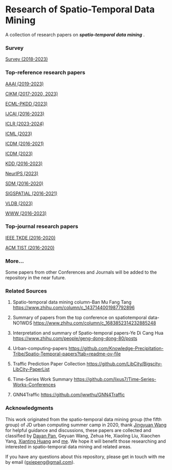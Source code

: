 # Research of Spatio-Temporal Data Mining
A collection of research papers on ***spatio-temporal data mining*** .

### Survey

[Survey (2018-2023)](Survey/Survey.md)

### Top-reference research papers

[AAAI (2019-2023)](AAAI/AAAI.md)

[CIKM (2017-2020, 2023)](CIKM/CIKM.md)

[ECML-PKDD (2023)](ECML-PKDD/ECML-PKDD.md)

[IJCAI (2016-2023)](IJCAI/IJCAI.md)

[ICLR (2023-2024)](ICLR/ICLR.md)

[ICML (2023)](ICML/ICML.md)

[ICDM (2016-2021)](ICDM/ICDM.md)

[ICDM (2023)](ICDE/ICDE.md)

[KDD (2016-2023)](KDD/KDD.md)

[NeurIPS (2023)](NeurIPS/NeurIPS.md)

[SDM (2016-2020)](SDM/SDM.md)

[SIGSPATIAL (2016-2021)](SIGSPATIAL/SIGPATIAL.md)

[VLDB (2023)](VLDB/VLDB.md)

[WWW (2016-2023)](WWW/WWW.md)

### Top-journal research papers

[IEEE TKDE (2016-2020)](TKDE/TKDE.md)

[ACM TIST (2016-2020)](TIST/TIST.md)

### More...
Some papers from other Conferences and Journals will be added to the repository in the near future.

### Related Sources
1. Spatio-temporal data mining column-Ban Mu Fang Tang https://www.zhihu.com/column/c_1437144001987792896

2. Summary of papers from the top conference on spatiotemporal data-NO1WDS https://www.zhihu.com/column/c_1683852314232885248

3. Interpretation and summary of Spatio-temporal papers-Ye Di Cang Hua https://www.zhihu.com/people/geng-dong-dong-80/posts

4. Urban-computing-papers https://github.com/Knowledge-Precipitation-Tribe/Spatio-Temporal-papers?tab=readme-ov-file

5. Traffic Prediction Paper Collection https://github.com/LibCity/Bigscity-LibCity-PaperList

6. Time-Series Work Summary https://github.com/lixus7/Time-Series-Works-Conferences

7. GNN4Traffic https://github.com/jwwthu/GNN4Traffic

### Acknowledgments
This work originated from the spatio-temporal data mining group (the fifth group) of JD urban computing summer camp in 2020, thank [Jingyuan Wang](https://scholar.google.com/citations?user=qsLImx8AAAAJ&hl=zh-CN&oi=ao) for helpful guidance and discussions, these papers are collected and classified by [Dayan Pan](https://scholar.google.com/citations?user=GC0NOcsAAAAJ&hl=zh-CN&oi=ao), Geyuan Wang, Zehua He, Xiaoling Liu, Xiaochen Yang, [Xianting Huang](https://www.linkedin.com/in/xianting-huang-27b67888) and [me](https://scholar.google.com/citations?user=iCkan18AAAAJ&hl=zh-CN). We hope it will benefit those researching and interested in spatio-temporal data mining and related areas.

If you have any questions about this repository, please get in touch with me by email (gxiepeng@gmail.com).
